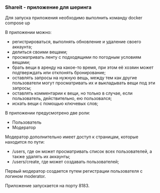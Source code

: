 ### Shareit - приложение для шеринга

Для запуска приложения необходимо выполнить команду docker compose up

В приложении можно:

- регистрироваться, выполнять обновление и удаление своего аккаунта;
- делиться своими вещами;
- просматривать ленту с подходящими по погодным условиям вещами;
- брать вещи в аренду на какое-то время, при этом её хозяин может подтверждать или отклонять бронирование;
- оставлять запросы на нужную вещь, между тем как другие пользователи могут просматривать их и выкладывать вещи под эти запросы;
- оставлять комментарии к вещи, но только в случае, если пользователь, действительно, ею пользовался;
- искать вещи с помощью ключевых слов;

В приложении предусмотрено две роли:

- Пользователь
- Модератор

Модератор дополнительно имеет доступ к страницам, которые находится по пути:
- /users, где он может просматривать список всех пользователей, а также удалять их аккаунты;
- /users/create, где может создавать пользователей;

Первый модератор создается путем регистрации пользователя с логином moderator.

Приложение запускается на порту 8183.
